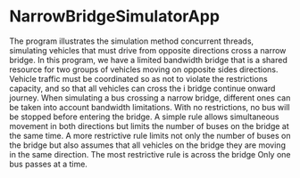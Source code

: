 # NarrowBridgeSimulatorApp
 The program illustrates the simulation method concurrent threads, simulating vehicles that must drive from opposite directions cross a narrow bridge. In this program, we have a limited bandwidth bridge that is a shared resource for two groups of vehicles moving on opposite sides directions. Vehicle traffic must be coordinated so as not to violate the restrictions capacity, and so that all vehicles can cross the i bridge continue onward journey. When simulating a bus crossing a narrow bridge, different ones can be taken into account bandwidth limitations. With no restrictions, no bus will be stopped before entering the bridge. A simple rule allows simultaneous movement in both directions but limits the number of buses on the bridge at the same time. A more restrictive rule limits not only the number of buses on the bridge but also assumes that all vehicles on the bridge they are moving in the same direction. The most restrictive rule is across the bridge Only one bus passes at a time.
